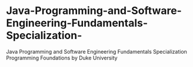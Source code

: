 # Java-Programming-and-Software-Engineering-Fundamentals-Specialization-
Java Programming and Software Engineering Fundamentals Specialization ​ Programming Foundations by Duke University
